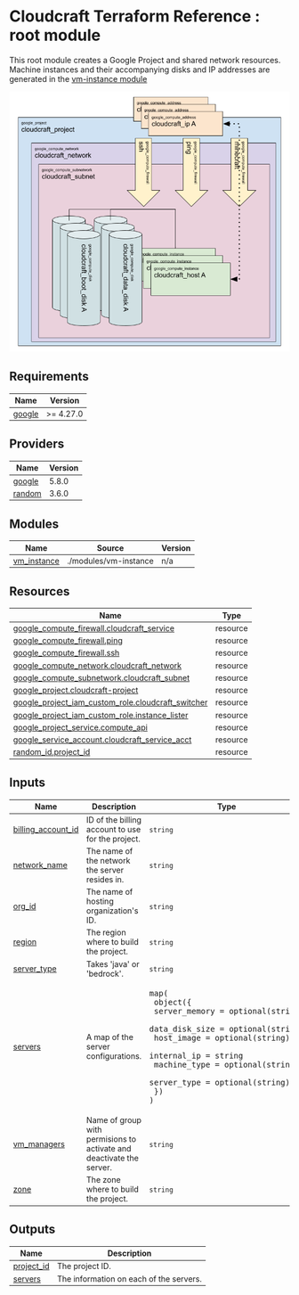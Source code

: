 # Cloudcraft Terraform Reference : root module

This root module creates a Google Project and shared network resources. Machine instances and their accompanying disks and IP addresses are generated in the [vm-instance module](./modules/vm-instance/README.md)

![Cloudcraft environment diagram](./doc-assets/cloudcraft-environment-diagram.png)

## Requirements

| Name | Version |
|------|---------|
| <a name="requirement_google"></a> [google](#requirement\_google) | >= 4.27.0 |

## Providers

| Name | Version |
|------|---------|
| <a name="provider_google"></a> [google](#provider\_google) | 5.8.0 |
| <a name="provider_random"></a> [random](#provider\_random) | 3.6.0 |

## Modules

| Name | Source | Version |
|------|--------|---------|
| <a name="module_vm_instance"></a> [vm\_instance](./modules/vm-instance/README.md) | ./modules/vm-instance | n/a |

## Resources

| Name | Type |
|------|------|
| [google_compute_firewall.cloudcraft_service](https://registry.terraform.io/providers/hashicorp/google/latest/docs/resources/compute_firewall) | resource |
| [google_compute_firewall.ping](https://registry.terraform.io/providers/hashicorp/google/latest/docs/resources/compute_firewall) | resource |
| [google_compute_firewall.ssh](https://registry.terraform.io/providers/hashicorp/google/latest/docs/resources/compute_firewall) | resource |
| [google_compute_network.cloudcraft_network](https://registry.terraform.io/providers/hashicorp/google/latest/docs/resources/compute_network) | resource |
| [google_compute_subnetwork.cloudcraft_subnet](https://registry.terraform.io/providers/hashicorp/google/latest/docs/resources/compute_subnetwork) | resource |
| [google_project.cloudcraft-project](https://registry.terraform.io/providers/hashicorp/google/latest/docs/resources/project) | resource |
| [google_project_iam_custom_role.cloudcraft_switcher](https://registry.terraform.io/providers/hashicorp/google/latest/docs/resources/project_iam_custom_role) | resource |
| [google_project_iam_custom_role.instance_lister](https://registry.terraform.io/providers/hashicorp/google/latest/docs/resources/project_iam_custom_role) | resource |
| [google_project_service.compute_api](https://registry.terraform.io/providers/hashicorp/google/latest/docs/resources/project_service) | resource |
| [google_service_account.cloudcraft_service_acct](https://registry.terraform.io/providers/hashicorp/google/latest/docs/resources/service_account) | resource |
| [random_id.project_id](https://registry.terraform.io/providers/hashicorp/random/latest/docs/resources/id) | resource |

## Inputs

| Name | Description | Type | Default | Required |
|------|-------------|------|---------|:--------:|
| <a name="input_billing_account_id"></a> [billing\_account\_id](#input\_billing\_account\_id) | ID of the billing account to use for the project. | `string` | n/a | yes |
| <a name="input_network_name"></a> [network\_name](#input\_network\_name) | The name of the network the server resides in. | `string` | `"cloudcraft-network"` | no |
| <a name="input_org_id"></a> [org\_id](#input\_org\_id) | The name of hosting organization's ID. | `string` | n/a | yes |
| <a name="input_region"></a> [region](#input\_region) | The region where to build the project. | `string` | `"us-central1"` | no |
| <a name="input_server_type"></a> [server\_type](#input\_server\_type) | Takes 'java' or 'bedrock'. | `string` | `"bedrock"` | no |
| <a name="input_servers"></a> [servers](#input\_servers) | A map of the server configurations. | <pre>map(<br>  object({<br>    server_memory = optional(string)<br>    data_disk_size = optional(string)<br>    host_image = optional(string)<br>    internal_ip = string<br>    machine_type = optional(string),<br>    server_type = optional(string)<br>  })<br>)</pre> | n/a | yes |
| <a name="input_vm_managers"></a> [vm\_managers](#input\_vm\_managers) | Name of group with permisions to activate and deactivate the server. | `string` | `"cloudcraft-users"` | no |
| <a name="input_zone"></a> [zone](#input\_zone) | The zone where to build the project. | `string` | `"us-central1-c"` | no |

## Outputs

| Name | Description |
|------|-------------|
| <a name="output_project_id"></a> [project\_id](#output\_project\_id) | The project ID. |
| <a name="output_servers"></a> [servers](#output\_servers) | The information on each of the servers. |
